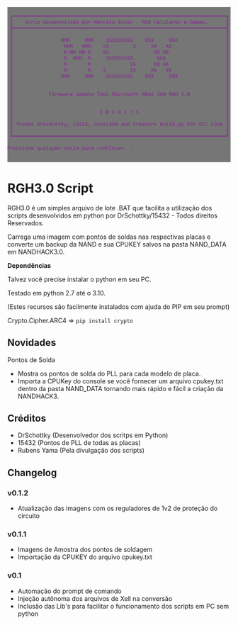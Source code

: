 ![RGH3.0 Script](./images/Splash.png)

# RGH3.0 Script 

RGH3.0 é um simples arquivo de lote .BAT que facilita a utilização dos scripts desenvolvidos em python por DrSchottky/15432 - Todos direitos Reservados.

Carrega uma imagem com pontos de soldas nas respectivas placas e converte um backup da NAND e sua CPUKEY salvos na pasta NAND_DATA em NANDHACK3.0.

**Dependências**

Talvez você precise instalar o python em seu PC.

Testado em python 2.7 até o 3.10.

(Estes recursos são facilmente instalados com ajuda do PIP em seu prompt)

Crypto.Cipher.ARC4 => `pip install crypto`

## Novidades

Pontos de Solda
* Mostra os pontos de solda do PLL para cada modelo de placa.
* Importa a CPUKey do console se você fornecer um arquivo cpukey.txt dentro da pasta NAND_DATA tornando mais rápido e fácil a criação da NANDHACK3.

## Créditos

* DrSchottky (Desenvolvedor dos scritps em Python)
* 15432 (Pontos de PLL de todas as placas)
* Rubens Yama (Pela divulgação dos scripts)

## Changelog

### v0.1.2
* Atualização das imagens com os reguladores de 1v2 de proteção do circuito

### v0.1.1
* Imagens de Amostra dos pontos de soldagem
* Importação da CPUKEY do arquivo cpukey.txt

### v0.1
* Automação do prompt de comando
* Injeção autônoma dos arquivos de Xell na conversão
* Inclusão das Lib's para facilitar o funcionamento dos scripts em PC sem python